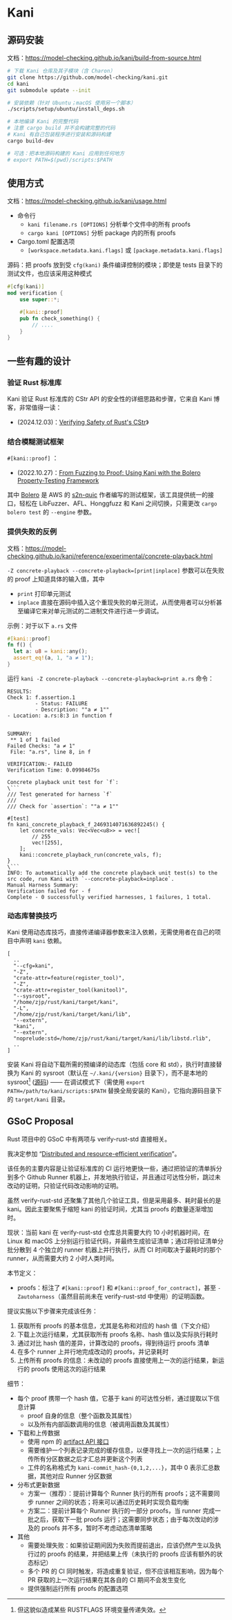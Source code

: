 # Kani

## 源码安装

文档：<https://model-checking.github.io/kani/build-from-source.html>

```bash
# 下载 Kani 仓库及其子模块（含 Charon）
git clone https://github.com/model-checking/kani.git
cd kani
git submodule update --init

# 安装依赖（针对 Ubuntu；macOS 使用另一个脚本）
./scripts/setup/ubuntu/install_deps.sh

# 本地编译 Kani 的完整代码
# 注意 cargo build 并不会构建完整的代码
# Kani 有自己包装程序进行安装和源码构建
cargo build-dev

# 可选：把本地源码构建的 Kani 应用到任何地方
# export PATH=$(pwd)/scripts:$PATH
```

## 使用方式

文档：<https://model-checking.github.io/kani/usage.html>

* 命令行
  * `kani filename.rs [OPTIONS]` 分析单个文件中的所有 proofs
  * `cargo kani [OPTIONS]` 分析 package 内的所有 proofs
* Cargo.toml 配置选项
  * `[workspace.metadata.kani.flags]` 或 `[package.metadata.kani.flags]`

源码：把 proofs 放到受 `cfg(kani)` 条件编译控制的模块；即使是 tests 目录下的测试文件，也应该采用这种模式

```rust
#[cfg(kani)]
mod verification {
    use super::*;

    #[kani::proof]
    pub fn check_something() {
        // ....
    }
}
```

## 一些有趣的设计

### 验证 Rust 标准库

Kani 验证 Rust 标准库的 CStr API 的安全性的详细思路和步骤，它来自 Kani 博客，非常值得一读：

* (2024.12.03)：[Verifying Safety of Rust's CStr](https://model-checking.github.io/kani-verifier-blog/2024/12/03/safety-of-cstr.html)》

### 结合模糊测试框架

`#[kani::proof]` ：

* (2022.10.27)：[From Fuzzing to Proof: Using Kani with the Bolero Property-Testing Framework](https://model-checking.github.io/kani-verifier-blog/2022/10/27/using-kani-with-the-bolero-property-testing-framework.html)

其中 [Bolero] 是 AWS 的 [s2n-quic] 作者编写的测试框架，该工具提供统一的接口，轻松在 LibFuzzer、AFL、Honggfuzz 和 Kani 之间切换，只需更改
`cargo bolero test` 的 `--engine` 参数。

[Bolero]: https://github.com/camshaft/bolero/
[s2n-quic]: https://github.com/aws/s2n-quic


### 提供失败的反例

文档：<https://model-checking.github.io/kani/reference/experimental/concrete-playback.html>

`-Z concrete-playback --concrete-playback=[print|inplace]` 参数可以在失败的 proof 上知道具体的输入值，其中
* `print` 打印单元测试
* `inplace` 直接在源码中插入这个重现失败的单元测试，从而使用者可以分析甚至编译它来对单元测试的二进制文件进行进一步调试。

示例：对于以下 `a.rs` 文件

```rust
#[kani::proof]
fn f() {
  let a: u8 = kani::any();
  assert_eq!(a, 1, "a ≠ 1");
}
```

运行 `kani -Z concrete-playback --concrete-playback=print a.rs` 命令：

```text
RESULTS:
Check 1: f.assertion.1
         - Status: FAILURE
         - Description: ""a ≠ 1""                                                                                                                                        - Location: a.rs:8:3 in function f


SUMMARY:
 ** 1 of 1 failed
Failed Checks: "a ≠ 1"
 File: "a.rs", line 8, in f

VERIFICATION:- FAILED
Verification Time: 0.09984675s

Concrete playback unit test for `f`:
\```
/// Test generated for harness `f`
///
/// Check for `assertion`: ""a ≠ 1""

#[test]
fn kani_concrete_playback_f_2469314071636892245() {
    let concrete_vals: Vec<Vec<u8>> = vec![
        // 255
        vec![255],
    ];
    kani::concrete_playback_run(concrete_vals, f);
}
\```
INFO: To automatically add the concrete playback unit test(s) to the src code, run Kani with `--concrete-playback=inplace`.
Manual Harness Summary:
Verification failed for - f
Complete - 0 successfully verified harnesses, 1 failures, 1 total.
```

### 动态库替换技巧

Kani 使用动态库技巧，直接传递编译器参数来注入依赖，无需使用者在自己的项目中声明 `kani` 依赖。


```
[
  ..
  "--cfg=kani",
  "-Z",
  "crate-attr=feature(register_tool)",
  "-Z",
  "crate-attr=register_tool(kanitool)",
  "--sysroot",
  "/home/zjp/rust/kani/target/kani",
  "-L",
  "/home/zjp/rust/kani/target/kani/lib",
  "--extern",
  "kani",
  "--extern",
  "noprelude:std=/home/zjp/rust/kani/target/kani/lib/libstd.rlib",
  ..
]
```

安装 Kani 将自动下载所需的预编译的动态库（包括 core 和 std），执行时直接替换为 Kani 的 sysroot（默认在 `~/.kani/{version}` 目录下），而不是本地的 sysroot[^1] ([源码][setup])
—— 在调试模式下（需使用 `export PATH=/path/to/kani/scripts:$PATH` 替换全局安装的 Kani），它指向源码目录下的 `target/kani` 目录。

[setup]: https://github.com/model-checking/kani/blob/7a126c2b2e16b843d94bcd850a17375c3299b826/src/setup.rs

[^1]: 但这貌似造成某些 RUSTFLAGS 环境变量传递失效。


## GSoC Proposal

Rust 项目中的 GSoC 中有两项与 verify-rust-std 直接相关。

我决定参加 “[Distributed and resource-efficient verification][GSoC]”。

[GSoC]: https://github.com/rust-lang/google-summer-of-code?tab=readme-ov-file#distributed-and-resource-efficient-verification

该任务的主要内容是让验证标准库的 CI 运行地更快一些，通过把验证的清单拆分到多个 Github Runner 机器上，并发地执行验证，并且通过可达性分析，跳过未改动的证明，只验证代码改动影响的证明。

虽然 verify-rust-std 还聚集了其他几个验证工具，但是采用最多、耗时最长的是 kani。因此主要聚焦于缩短 kani 的验证时间，尤其当 proofs 的数量逐渐增加时。

现状：当前 kani 在 verify-rust-std 仓库总共需要大约 10 小时机器时间，在 Linux 和 macOS 上分别运行验证代码，并最终生成验证清单；通过将验证清单分批分散到 4 个独立的 runner 
机器上并行执行，从而 CI 时间取决于最耗时的那个 runner，从而需要大约 2 小时人类时间。

本节定义：
* proofs：标注了 `#[kani::proof]` 和 `#[kani::proof_for_contract]`，甚至 `-Zautoharness`（虽然目前尚未在 verify-rust-std 中使用）的证明函数。

提议实施以下步骤来完成该任务：
1. 获取所有 proofs 的基本信息，尤其是名称和对应的 hash 值（下文介绍）
2. 下载上次运行结果，尤其获取所有 proofs 名称、hash 值以及实际执行耗时
3. 通过对比 hash 值的差异，计算改动的 proofs，得到待运行 proofs 清单
4. 在多个 runner 上并行地完成改动的 proofs，并记录耗时
5. 上传所有 proofs 的信息：未改动的 proofs 直接使用上一次的运行结果，新运行的 proofs 使用这次的运行结果

细节：
* 每个 proof 携带一个 hash 值，它基于 kani 的可达性分析，通过提取以下信息计算
  * proof 自身的信息（整个函数及其属性）
  * 以及所有内部函数调用的信息（被调用函数及其属性）
* 下载和上传数据
  * 使用 npm 的 [artifact API 接口](https://github.com/actions/toolkit/tree/main/packages/artifact)
  * 需要维护一个列表记录完成的缓存信息，以便寻找上一次的运行结果；上传所有分区数据之后才汇总并更新这个列表
  * 工件的名称格式为 `kani-commit_hash-{0,1,2,...}`，其中 0 表示汇总数据，其他对应 Runner 分区数据
* 分布式更新数据
  * 方案一（推荐）：提前计算每个 Runner 执行的所有 proofs；这不需要同步 runner 之间的状态；将来可以通过历史耗时实现负载均衡
  * 方案二：提前计算每个 Runner 执行的一部分 proofs，当 runner 完成一批之后，获取下一批 proofs 运行；这需要同步状态；由于每次改动的涉及的 proofs 并不多，暂时不考虑动态清单策略
* 其他
  * 需要处理失败：如果验证期间因为失败而提前退出，应该仍然产生以及执行过的 proofs 的结果，并把结果上传（未执行的 proofs 应该有额外的状态标记）
  * 多个 PR 的 CI 同时触发，将造成重复验证，但不应该相互影响，因为每个 PR 获取的上一次运行结果在其各自的 CI 期间不会发生变化
  * 提供强制运行所有 proofs 的配置选项

